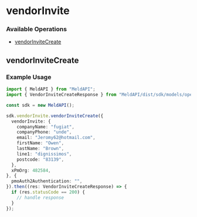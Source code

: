 # vendorInvite

### Available Operations

* [vendorInviteCreate](#vendorinvitecreate)

## vendorInviteCreate

### Example Usage

```typescript
import { MeldAPI } from "MeldAPI";
import { VendorInviteCreateResponse } from "MeldAPI/dist/sdk/models/operations";

const sdk = new MeldAPI();

sdk.vendorInvite.vendorInviteCreate({
  vendorInvite: {
    companyName: "fugiat",
    companyPhone: "unde",
    email: "Jeromy62@hotmail.com",
    firstName: "Owen",
    lastName: "Brown",
    line1: "dignissimos",
    postcode: "83139",
  },
  xPmOrg: 482584,
}, {
  pmoAuth2Authentication: "",
}).then((res: VendorInviteCreateResponse) => {
  if (res.statusCode == 200) {
    // handle response
  }
});
```
